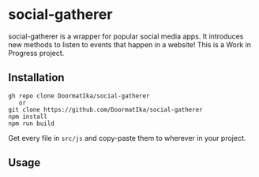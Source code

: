 # social-gatherer
social-gatherer is a wrapper for popular social media apps. It introduces new methods to listen to events that happen in a website!
This is a Work in Progress project.

## Installation
```
gh repo clone DoormatIka/social-gatherer
   or
git clone https://github.com/DoormatIka/social-gatherer
npm install
npm run build
```
Get every file in `src/js` and copy-paste them to wherever in your project.

## Usage
